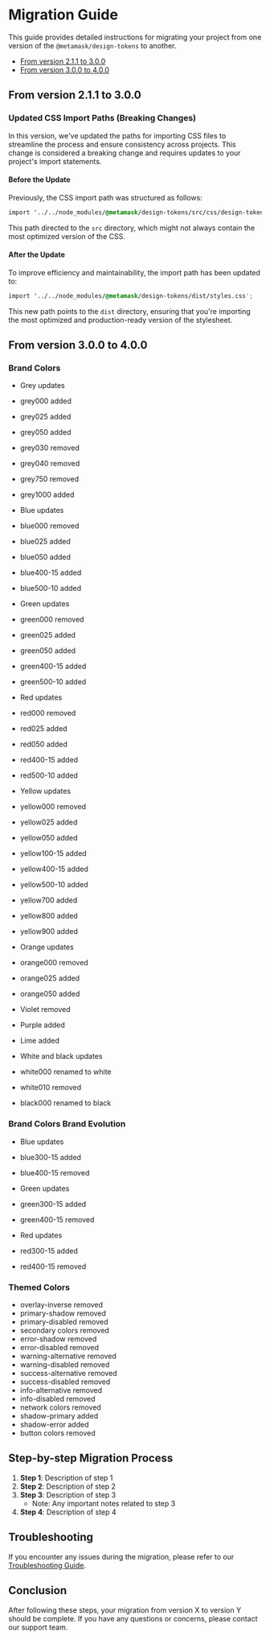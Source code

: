 # Migration Guide

This guide provides detailed instructions for migrating your project from one version of the `@metamask/design-tokens` to another.

- [From version 2.1.1 to 3.0.0](#from-version-211-to-300)
- [From version 3.0.0 to 4.0.0](#from-version-300-to-400)

## From version 2.1.1 to 3.0.0

### Updated CSS Import Paths (Breaking Changes)

In this version, we've updated the paths for importing CSS files to streamline the process and ensure consistency across projects. This change is considered a breaking change and requires updates to your project's import statements.

#### Before the Update

Previously, the CSS import path was structured as follows:

```css
import '../../node_modules/@metamask/design-tokens/src/css/design-token.css';
```

This path directed to the `src` directory, which might not always contain the most optimized version of the CSS.

#### After the Update

To improve efficiency and maintainability, the import path has been updated to:

```css
import '../../node_modules/@metamask/design-tokens/dist/styles.css';
```

This new path points to the `dist` directory, ensuring that you're importing the most optimized and production-ready version of the stylesheet.

## From version 3.0.0 to 4.0.0

### Brand Colors

- Grey updates
- grey000 added
- grey025 added
- grey050 added
- grey030 removed
- grey040 removed
- grey750 removed
- grey1000 added

- Blue updates
- blue000 removed
- blue025 added
- blue050 added
- blue400-15 added
- blue500-10 added

- Green updates
- green000 removed
- green025 added
- green050 added
- green400-15 added
- green500-10 added

- Red updates
- red000 removed
- red025 added
- red050 added
- red400-15 added
- red500-10 added

- Yellow updates
- yellow000 removed
- yellow025 added
- yellow050 added
- yellow100-15 added
- yellow400-15 added
- yellow500-10 added
- yellow700 added
- yellow800 added
- yellow900 added

- Orange updates
- orange000 removed
- orange025 added
- orange050 added

- Violet removed

- Purple added

- Lime added

- White and black updates
- white000 renamed to white
- white010 removed
- black000 renamed to black

### Brand Colors Brand Evolution

- Blue updates
- blue300-15 added
- blue400-15 removed

- Green updates
- green300-15 added
- green400-15 removed

- Red updates
- red300-15 added
- red400-15 removed

### Themed Colors

- overlay-inverse removed
- primary-shadow removed
- primary-disabled removed
- secondary colors removed
- error-shadow removed
- error-disabled removed
- warning-alternative removed
- warning-disabled removed
- success-alternative removed
- success-disabled removed
- info-alternative removed
- info-disabled removed
- network colors removed
- shadow-primary added
- shadow-error added
- button colors removed

## Step-by-step Migration Process

1. **Step 1**: Description of step 1
2. **Step 2**: Description of step 2
3. **Step 3**: Description of step 3
   - Note: Any important notes related to step 3
4. **Step 4**: Description of step 4

## Troubleshooting

If you encounter any issues during the migration, please refer to our [Troubleshooting Guide](link_to_guide).

## Conclusion

After following these steps, your migration from version X to version Y should be complete. If you have any questions or concerns, please contact our support team.
